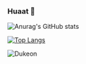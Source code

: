 ### Huaat 👋

![Anurag's GitHub stats](https://github-readme-stats.vercel.app/api?username=huaat&show_icons=true&theme=tokyonight)

[![Top Langs](https://github-readme-stats.vercel.app/api/top-langs/?username=huato112&langs_count=8&theme=tokyonight)](https://github.com/anuraghazra/github-readme-stats)

![Dukeon](https://github.com/huato112/tuskingcup/blob/main/image/dukemon.gif)
<!-- [![willianrod's wakatime stats](https://github-readme-stats.vercel.app/api/wakatime?username=huato112)](https://github.com/anuraghazra/github-readme-stats) -->


<!--
**huato112/huato112** is a ✨ _special_ ✨ repository because its `README.md` (this file) appears on your GitHub profile.

Here are some ideas to get you started:

- 🔭 I’m currently working on ...
- 🌱 I’m currently learning ...
- 👯 I’m looking to collaborate on ...
- 🤔 I’m looking for help with ...
- 💬 Ask me about ...
- 📫 How to reach me: ...
- 😄 Pronouns: ...
- ⚡ Fun fact: ...
-->
